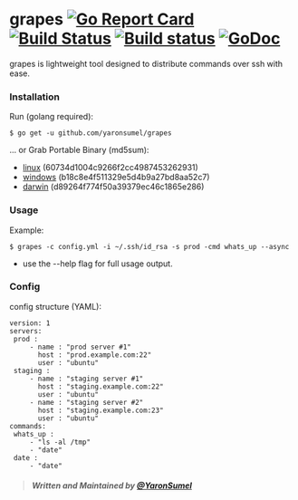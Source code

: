 # grapes [![Go Report Card](https://goreportcard.com/badge/github.com/yaronsumel/grapes)](https://goreportcard.com/report/github.com/yaronsumel/grapes) [![Build Status](https://travis-ci.org/yaronsumel/grapes.svg?branch=master)](https://travis-ci.org/yaronsumel/grapes) [![Build status](https://ci.appveyor.com/api/projects/status/fnepp81rdi8prawn/branch/master?svg=true)](https://ci.appveyor.com/project/yaronsumel/grapes/branch/master) [![GoDoc](https://godoc.org/github.com/yaronsumel/grapes?status.svg)](https://godoc.org/github.com/yaronsumel/grapes)

grapes is lightweight tool designed to distribute commands over ssh with ease.

### Installation ###

  Run (golang required):

    $ go get -u github.com/yaronsumel/grapes

  ... or Grab Portable Binary (md5sum):
* [linux](https://github.com/yaronsumel/grapes/releases/download/v0.2/linux-grapes.7z) (60734d1004c9266f2cc4987453262931)
* [windows](https://github.com/yaronsumel/grapes/releases/download/v0.2/win-grapes.zip) (b18c8e4f511329e5d4b9a27bd8aa52c7)
* [darwin](https://github.com/yaronsumel/grapes/releases/download/v0.2/darwin-grapes.zip) (d89264f774f50a39379ec46c1865e286)

### Usage ###

 Example:

    $ grapes -c config.yml -i ~/.ssh/id_rsa -s prod -cmd whats_up --async

* use the --help flag for full usage output.

### Config ###

config structure (YAML):

 ```
version: 1
servers:
  prod :
      - name : "prod server #1"
        host : "prod.example.com:22"
        user : "ubuntu"
  staging :
      - name : "staging server #1"
        host : "staging.example.com:22"
        user : "ubuntu"
      - name : "staging server #2"
        host : "staging.example.com:23"
        user : "ubuntu"
commands:
  whats_up :
      - "ls -al /tmp"
      - "date"
  date :
      - "date"
 ```
 
> ##### Written and Maintained by [@YaronSumel](https://twitter.com/yaronsumel) #####
